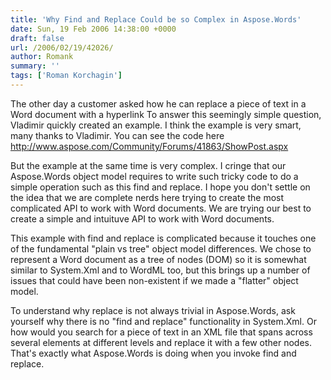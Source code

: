 ```yaml
---
title: 'Why Find and Replace Could be so Complex in Aspose.Words'
date: Sun, 19 Feb 2006 14:38:00 +0000
draft: false
url: /2006/02/19/42026/
author: Romank
summary: ''
tags: ['Roman Korchagin']
---
```


The other day a customer asked how he can replace a piece of text in a Word document with a hyperlink To answer this seemingly simple question, Vladimir quickly created an example. I think the example is very smart, many thanks to Vladimir. You can see the code here http://www.aspose.com/Community/Forums/41863/ShowPost.aspx

But the example at the same time is very complex. I cringe that our Aspose.Words object model requires to write such tricky code to do a simple operation such as this find and replace. I hope you don't settle on the idea that we are complete nerds here trying to create the most complicated API to work with Word documents. We are trying our best to create a simple and intuituve API to work with Word documents.

This example with find and replace is complicated because it touches one of the fundamental "plain vs tree" object model differences. We chose to represent a Word document as a tree of nodes (DOM) so it is somewhat similar to System.Xml and to WordML too, but this brings up a number of issues that could have been non-existent if we made a "flatter" object model.

To understand why replace is not always trivial in Aspose.Words, ask yourself why there is no "find and replace" functionality in System.Xml. Or how would you search for a piece of text in an XML file that spans across several elements at different levels and replace it with a few other nodes. That's exactly what Aspose.Words is doing when you invoke find and replace.







